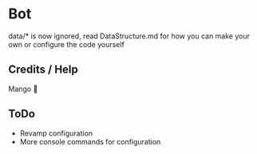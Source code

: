 # Bot
data/* is now ignored, read DataStructure.md for how you can make your own or configure the code yourself

## Credits / Help
Mango :mango:

## ToDo
- Revamp configuration
- More console commands for configuration


